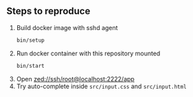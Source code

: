 ## Steps to reproduce

1. Build docker image with sshd agent
   ```bash
   bin/setup
   ```
2. Run docker container with this repository mounted
   ```bash
   bin/start
   ```
3. Open [zed://ssh/root@localhost:2222/app](zed://ssh/root@localhost:2222/app)
4. Try auto-complete inside `src/input.css` and `src/input.html`
